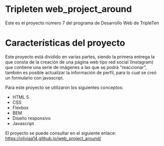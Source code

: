 # Tripleten web_project_around

Este es el proyecto número 7 del programa de Desarrollo Web de TripleTen

# Características del proyecto

Este proyecto está dividido en varias partes, siendo la primera entrega la que consta de la creación de una página web tipo red social (Instagram) que contiene una serie de imágenes a las que se podrá "reaccionar", también es posible actualizar la información de perfil, para lo cual se creó un formulario con javascript.

Para este proyecto se utilizaron los siguientes conceptos:

- HTML 5
- CSS
- Flexbox
- BEM
- Diseño responsivo
- Javascript

El proyecto se puede consultar en el siguiente enlace:
https://oliviaa14.github.io/web_project_around/
